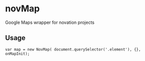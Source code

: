# novMap
Google Maps wrapper for novation projects

## Usage

```
var map = new NovMap( document.querySelector('.element'), {}, onMapInit);
```
